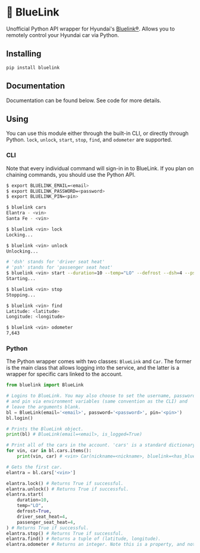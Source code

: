 # 🚙 BlueLink

Unofficial Python API wrapper for Hyundai's [Bluelink®](https://www.hyundaiusa.com/us/en/blue-link). Allows you to remotely control your Hyundai car via Python.

## Installing

```
pip install bluelink
```

## Documentation

Documentation can be found below. See code for more details.

## Using

You can use this module either through the built-in CLI, or directly through Python. `lock`, `unlock`, `start`, `stop`, `find`, and `odometer` are supported.

### CLI

Note that every individual command will sign-in in to BlueLink. If you plan on chaining commands, you should use the Python API.

```bash
$ export BLUELINK_EMAIL=<email>
$ export BLUELINK_PASSWORD=<password>
$ export BLUELINK_PIN=<pin>

$ bluelink cars
Elantra - <vin>
Santa Fe - <vin>

$ bluelink <vin> lock
Locking...

$ bluelink <vin> unlock
Unlocking...

# 'dsh' stands for 'driver seat heat'
# 'psh' stands for 'passenger seat heat'
$ bluelink <vin> start --duration=10 --temp="LO" --defrost --dsh=4 --psh=4
Starting...

$ bluelink <vin> stop
Stopping...

$ bluelink <vin> find
Latitude: <latitude>
Longitude: <longitude>

$ bluelink <vin> odometer
7,643
```

### Python

The Python wrapper comes with two classes: `BlueLink` and `Car`. The former is the main class that allows logging into the service, and the latter is a wrapper for specific cars linked to the account.

```python
from bluelink import BlueLink

# Logins to BlueLink. You may also choose to set the username, password, 
# and pin via environment variables (same convention as the CLI) and
# leave the arguments blank.
bl = BlueLink(email='<email>', password='<password>', pin='<pin>')
bl.login()

# Prints the BlueLink object.
print(bl) # BlueLink(email=<email>, is_logged=True)

# Print all of the cars in the account. 'cars' is a standard dictionary.
for vin, car in bl.cars.items():
    print(vin, car) # <vin> Car(nickname=<nickname>, bluelink=<has_bluelink>)

# Gets the first car.
elantra = bl.cars['<vin>']

elantra.lock() # Returns True if successful.
elantra.unlock() # Returns True if successful.
elantra.start(
    duration=10, 
    temp="LO", 
    defrost=True,
    driver_seat_heat=4,
    passenger_seat_heat=4,
) # Returns True if successful.
elantra.stop() # Returns True if successful.
elantra.find() # Returns a tuple of (latitude, longitude).
elantra.odometer # Returns an integer. Note this is a property, and not a method.
```
